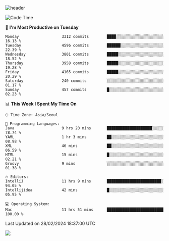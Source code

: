 ![header](https://capsule-render.vercel.app/api?type=Egg&color=timeAuto&height=300&section=header&text=PoPo&fontSize=90&animation=fadeIn)

  <!--START_SECTION:waka-->
![Code Time](http://img.shields.io/badge/Code%20Time-1%2C505%20hrs%2024%20mins-blue)

📅 **I'm Most Productive on Tuesday** 

```text
Monday                   3312 commits        ████░░░░░░░░░░░░░░░░░░░░░   16.13 % 
Tuesday                  4596 commits        ██████░░░░░░░░░░░░░░░░░░░   22.39 % 
Wednesday                3801 commits        █████░░░░░░░░░░░░░░░░░░░░   18.52 % 
Thursday                 3958 commits        █████░░░░░░░░░░░░░░░░░░░░   19.28 % 
Friday                   4165 commits        █████░░░░░░░░░░░░░░░░░░░░   20.29 % 
Saturday                 240 commits         ░░░░░░░░░░░░░░░░░░░░░░░░░   01.17 % 
Sunday                   457 commits         █░░░░░░░░░░░░░░░░░░░░░░░░   02.23 % 
```


📊 **This Week I Spent My Time On** 

```text
🕑︎ Time Zone: Asia/Seoul

💬 Programming Languages: 
Java                     9 hrs 20 mins       ████████████████████░░░░░   78.74 % 
YAML                     1 hr 3 mins         ██░░░░░░░░░░░░░░░░░░░░░░░   08.98 % 
XML                      46 mins             ██░░░░░░░░░░░░░░░░░░░░░░░   06.59 % 
HTML                     15 mins             █░░░░░░░░░░░░░░░░░░░░░░░░   02.21 % 
Groovy                   9 mins              ░░░░░░░░░░░░░░░░░░░░░░░░░   01.38 % 

🔥 Editors: 
IntelliJ                 11 hrs 9 mins       ████████████████████████░   94.05 % 
Intellijidea             42 mins             █░░░░░░░░░░░░░░░░░░░░░░░░   05.95 % 

💻 Operating System: 
Mac                      11 hrs 51 mins      █████████████████████████   100.00 % 
```


 Last Updated on 28/02/2024 18:37:00 UTC
<!--END_SECTION:waka-->



<img src="https://capsule-render.vercel.app/api?type=Egg&color=timeAuto&height=300&section=footer&text=PoPo&fontSize=90&animation=fadeIn&reversal=true" />
